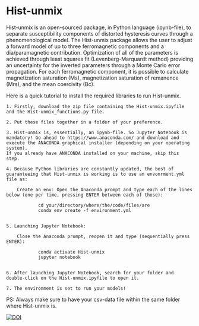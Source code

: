 # Hist-unmix

Hist-unmix is an open-sourced package, in Python language (ipynb-file), to separate susceptibility components of distorted hysteresis curves through a phenomenological model. The Hist-unmix package allows the user to adjust a forward model of up to three ferromagnetic components and a dia/paramagnetic contribution. Optimization of all of the parameters is achieved through least squares fit (Levenberg-Marquardt method) providing an uncertainty for the inverted parameters through a Monte Carlo error propagation. For each ferromagnetic component, it is possible to calculate magnetization saturation (Ms), magnetization saturation of remanence (Mrs), and the mean coercivity (Bc). 

Here is a quick tutorial to install the required libraries to run Hist-unmix.

	1. Firstly, download the zip file containing the Hist-unmix.ipyfile and the Hist-unmix_functions.py file.

	2. Put these files together in a folder of your preference.

	3. Hist-unmix is, essentially, an ipynb-file. So Jupyter Notebook is mandatory! Go ahead to https://www.anaconda.com/ and download and execute the ANACONDA graphical installer (depending on your operating system). 
	If you already have ANACONDA installed on your machine, skip this step.

	4. Because Python libraries are constantly updated, the best of guaranteeing that Hist-unmix is working is to use an envonrment.yml file as:

		Create an env: Open the Anaconda prompt and type each of the lines below (one per time, pressing ENTER between each of those):

				cd your/directory/where/the/code/files/are
				conda env create -f environment.yml


	5. Launching Jupyter Notebook:

		Close the Anaconda prompt, reopen it and type (sequentially press ENTER):
				
				conda activate Hist-unmix
				jupyter notebook

	
	6. After launching Jupyter Notebook, search for your folder and double-click on the Hist-unmix.ipyfile to open it. 

	7. The environment is set to run your models!

PS: Always make sure to have your csv-data file within the same folder where Hist-unmix is.

[![DOI](https://zenodo.org/badge/DOI/10.5281/zenodo.7941088.svg)](https://doi.org/10.5281/zenodo.7941088)
